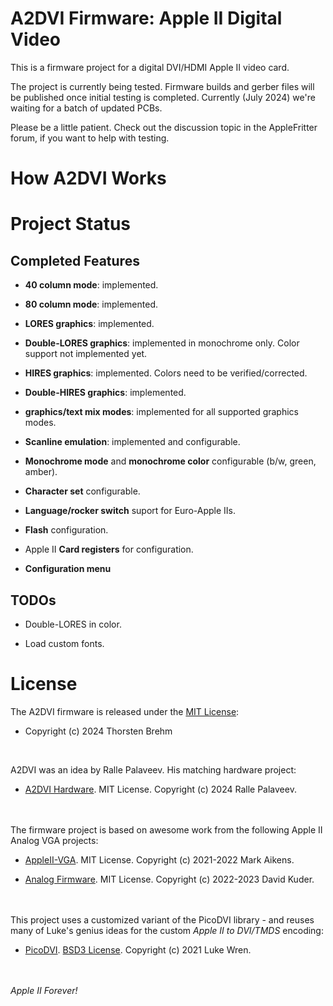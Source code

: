 # A2DVI Firmware: Apple II Digital Video

This is a firmware project for a digital DVI/HDMI Apple II video card.

The project is currently being tested. Firmware builds and gerber files
will be published once initial testing is completed. Currently (July 2024)
we're waiting for a batch of updated PCBs.

Please be a little patient. Check out the discussion topic in the
AppleFritter forum, if you want to help with testing.

# How A2DVI Works

# Project Status

## Completed Features

* **40 column mode**: implemented.

* **80 column mode**: implemented.

* **LORES graphics**: implemented.

* **Double-LORES graphics**: implemented in monochrome only. Color support not implemented yet.

* **HIRES graphics**: implemented. Colors need to be verified/corrected.

* **Double-HIRES graphics**: implemented.

* **graphics/text mix modes**: implemented for all supported graphics modes.

* **Scanline emulation**: implemented and configurable.

* **Monochrome mode** and **monochrome color** configurable (b/w, green, amber).

* **Character set** configurable.

* **Language/rocker switch** suport for Euro-Apple IIs.

* **Flash** configuration.

* Apple II **Card registers** for configuration.

* **Configuration menu**

## TODOs

* Double-LORES in color.

* Load custom fonts.

# License
The A2DVI firmware is released under the [MIT License](/LICENSE):

* Copyright (c) 2024 Thorsten Brehm

<br>

A2DVI was an idea by Ralle Palaveev. His matching hardware project:

* [A2DVI Hardware](https://github.com/rallepalaveev/A2DVI). MIT License. Copyright (c) 2024 Ralle Palaveev.

<br><br>
The firmware project is based on awesome work from the following Apple II Analog VGA projects:

* [AppleII-VGA](https://github.com/markadev/AppleII-VGA). MIT License. Copyright (c) 2021-2022 Mark Aikens.

* [Analog Firmware](https://github.com/V2RetroComputing/analog-firmware). MIT License. Copyright (c) 2022-2023 David Kuder.

<br><br>
This project uses a customized variant of the PicoDVI library - and reuses many of Luke's genius ideas for the custom *Apple II to DVI/TMDS* encoding:

* [PicoDVI](https://github.com/Wren6991/PicoDVI). [BSD3 License](/libraries/libdvi/LICENSE). Copyright (c) 2021 Luke Wren.

<br><br>
*Apple II Forever!*
